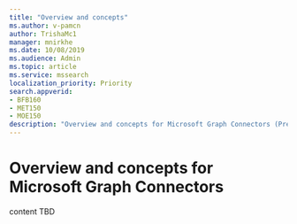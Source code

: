 ```yaml
---
title: "Overview and concepts"
ms.author: v-pamcn
author: TrishaMc1
manager: mnirkhe
ms.date: 10/08/2019
ms.audience: Admin
ms.topic: article
ms.service: mssearch
localization_priority: Priority
search.appverid:
- BFB160
- MET150
- MOE150
description: "Overview and concepts for Microsoft Graph Connectors (Preview)."
---
```


# Overview and concepts for Microsoft Graph Connectors

content TBD 


